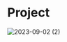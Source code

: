 # Project
![2023-09-02 (2)](https://github.com/prabha1408/Project/assets/80141548/ecfc168e-2f91-4c15-9b69-44098177ab1f)

